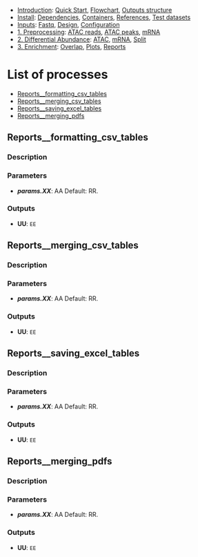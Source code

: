 

* [Introduction](/README.md): [Quick Start](/docs/1_Intro/Quick_start.md), [Flowchart](/docs/1_Intro/Flowchart.md), [Outputs structure](/docs/1_Intro/Outputs_structure.md)
* [Install](/docs/2_Install/2_Install.md): [Dependencies](/docs/2_Install/Dependencies.md), [Containers](/docs/2_Install/Containers.md), [References](/docs/2_Install/References.md), [Test datasets](/docs/2_Install/Test_datasets.md)
* [Inputs](/docs/3_Inputs/3_Inputs.md): [Fastq](/docs/3_Inputs/Fastq.md), [Design](/docs/3_Inputs/Design.md), [Configuration](/docs/3_Inputs/Configuration.md)
* [1. Preprocessing](/docs/4_Prepro/4_Prepro.md): [ATAC reads](/docs/4_Prepro/ATAC_reads.md), [ATAC peaks](/docs/4_Prepro/ATAC_peaks.md), [mRNA](/docs/4_Prepro/mRNA.md)
* [2. Differential Abundance](/docs/5_DA/5_DA.md): [ATAC](/docs/5_DA/DA_ATAC.md), [mRNA](/docs/5_DA/DA_mRNA.md), [Split](/docs/5_DA/Split.md)
* [3. Enrichment](/docs/6_Enrich/6_Enrich.md): [Overlap](/docs/6_Enrich/Overlap.md), [Plots](/docs/6_Enrich/Plots.md), [Reports](/docs/6_Enrich/Reports.md)

[](END_OF_MENU)


# List of processes

  - [Reports__formatting_csv_tables](#Reports__formatting_csv_tables)
  - [Reports__merging_csv_tables](#Reports__merging_csv_tables)
  - [Reports__saving_excel_tables](#Reports__saving_excel_tables)
  - [Reports__merging_pdfs](#Reports__merging_pdfs)



## Reports__formatting_csv_tables

### Description

### Parameters
- **_params.XX_**: AA Default: RR.

### Outputs
- **UU**: `EE`


## Reports__merging_csv_tables

### Description

### Parameters
- **_params.XX_**: AA Default: RR.

### Outputs
- **UU**: `EE`


## Reports__saving_excel_tables

### Description

### Parameters
- **_params.XX_**: AA Default: RR.

### Outputs
- **UU**: `EE`


## Reports__merging_pdfs

### Description

### Parameters
- **_params.XX_**: AA Default: RR.

### Outputs
- **UU**: `EE`



